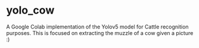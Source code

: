 # yolo_cow
A Google Colab implementation of the Yolov5 model for Cattle recognition purposes. This is focused on extracting the muzzle of a cow given a picture :)
